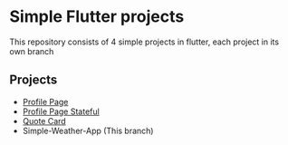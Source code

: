 # Simple Flutter projects
This repository consists of 4 simple projects in flutter, each project in its own branch

## Projects
- [Profile Page](https://github.com/AdamJeddy/Simple-Weather-App/tree/Profile-Page)
- [Profile Page Stateful](https://github.com/AdamJeddy/Simple-Weather-App/tree/Profile-Page-Stateful)
- [Quote Card](https://github.com/AdamJeddy/Simple-Weather-App/tree/Quote-Card)
- Simple-Weather-App (This branch)
